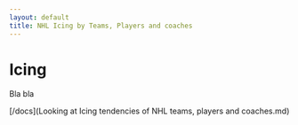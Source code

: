 ```yaml
---
layout: default
title: NHL Icing by Teams, Players and coaches
---
```


# Icing
Bla bla

[/docs](Looking at Icing tendencies of NHL teams, players and coaches.md)

